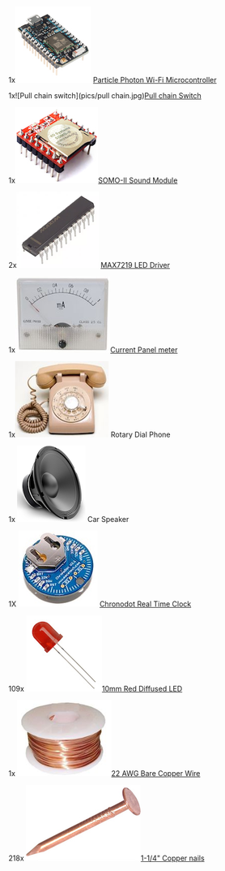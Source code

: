 1x![Photon](pics/photon.jpg) [Particle Photon Wi-Fi Microcontroller](https://store.particle.io/products/photon)

1x![Pull chain switch](pics/pull chain.jpg)[Pull chain Switch](https://www.sparkfun.com/products/retired/11136)

1x![Somo II](pics/somoII.jpg)[SOMO-II Sound Module ](http://www.4dsystems.com.au/product/SOMO_II/)

2x![MAX7219 LED Driver](pics/maxchip.png) [MAX7219 LED Driver](http://www.digikey.com/products/en?keywords=MAX7219CNG%2B-ND)

1x![DC Panel meter](pics/panelmeter.jpg)[Current Panel meter](http://www.allelectronics.com/item/pmd-1ma/1-ma-dc-panel-meter/1.html)

1x![Rotary Phone](pics/rotary.jpeg) Rotary Dial Phone

1x ![Speaker](pics/speaker.png) Car Speaker

1X ![Chronodot](pics/chronodot.jpg) [Chronodot Real Time Clock](http://macetech.com/store/index.php?main_page=product_info&cPath=5&products_id=8)

109x ![10mm Red LED](pics/led.jpg)[10mm Red Diffused LED](http://www.ebay.com/itm/50pcs-LED-10mm-Red-Color-Red-Light-Diffused-Round-Top-Light-Emitting-Diodes-USA-/122017197469?hash=item1c68caad9d)

1x ![Copper Wire Spool](pics/wirespool.jpg)[22 AWG Bare Copper Wire](https://www.mcmaster.com/#8873k19/=1644fnh)

218x ![Copper Nail](pics/nail.jpg)[1-1/4" Copper nails](https://www.mcmaster.com/#97952a101/=1644ghc)
